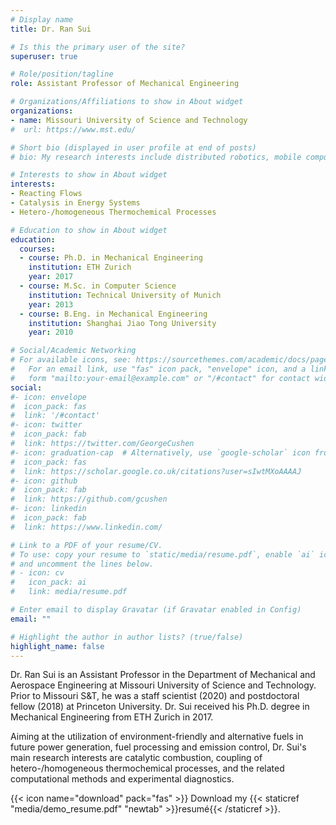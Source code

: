 ```yaml
---
# Display name
title: Dr. Ran Sui

# Is this the primary user of the site?
superuser: true

# Role/position/tagline
role: Assistant Professor of Mechanical Engineering

# Organizations/Affiliations to show in About widget
organizations:
- name: Missouri University of Science and Technology
#  url: https://www.mst.edu/

# Short bio (displayed in user profile at end of posts)
# bio: My research interests include distributed robotics, mobile computing and programmable matter.

# Interests to show in About widget
interests:
- Reacting Flows
- Catalysis in Energy Systems
- Hetero-/homogeneous Thermochemical Processes

# Education to show in About widget
education:
  courses:
  - course: Ph.D. in Mechanical Engineering
    institution: ETH Zurich
    year: 2017
  - course: M.Sc. in Computer Science
    institution: Technical University of Munich
    year: 2013
  - course: B.Eng. in Mechanical Engineering
    institution: Shanghai Jiao Tong University
    year: 2010

# Social/Academic Networking
# For available icons, see: https://sourcethemes.com/academic/docs/page-builder/#icons
#   For an email link, use "fas" icon pack, "envelope" icon, and a link in the
#   form "mailto:your-email@example.com" or "/#contact" for contact widget.
social:
#- icon: envelope
#  icon_pack: fas
#  link: '/#contact'
#- icon: twitter
#  icon_pack: fab
#  link: https://twitter.com/GeorgeCushen
#- icon: graduation-cap  # Alternatively, use `google-scholar` icon from `ai` icon pack
#  icon_pack: fas
#  link: https://scholar.google.co.uk/citations?user=sIwtMXoAAAAJ
#- icon: github
#  icon_pack: fab
#  link: https://github.com/gcushen
#- icon: linkedin
#  icon_pack: fab
#  link: https://www.linkedin.com/

# Link to a PDF of your resume/CV.
# To use: copy your resume to `static/media/resume.pdf`, enable `ai` icons in `params.toml`, 
# and uncomment the lines below.
# - icon: cv
#   icon_pack: ai
#   link: media/resume.pdf

# Enter email to display Gravatar (if Gravatar enabled in Config)
email: ""

# Highlight the author in author lists? (true/false)
highlight_name: false
---
```


Dr. Ran Sui is an Assistant Professor in the Department of Mechanical and Aerospace Engineering at Missouri University of Science and Technology. Prior to Missouri S&T, he was a staff scientist (2020) and postdoctoral fellow (2018) at Princeton University. Dr. Sui received his Ph.D. degree in Mechanical Engineering from ETH Zurich in 2017.

Aiming at the utilization of environment-friendly and alternative fuels in future power generation, fuel processing and emission control, Dr. Sui's main research interests are catalytic combustion, coupling of hetero-/homogeneous thermochemical processes, and the related computational methods and experimental diagnostics.

{{< icon name="download" pack="fas" >}} Download my {{< staticref "media/demo_resume.pdf" "newtab" >}}resumé{{< /staticref >}}.

